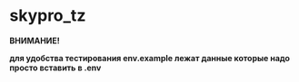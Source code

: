 # skypro_tz
**ВНИМАНИЕ!**

**для удобства тестирования env.example лежат данные которые надо просто вставить в .env**

